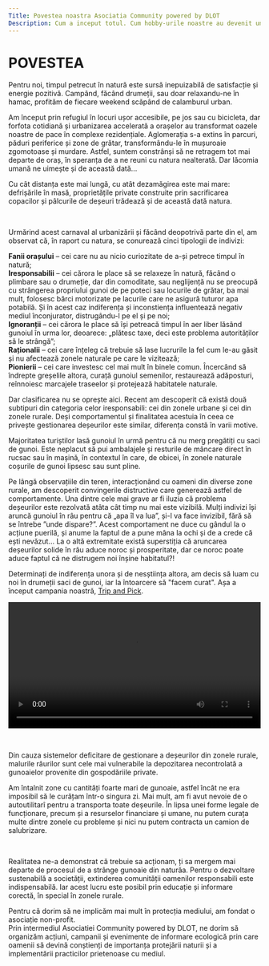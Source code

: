 ```yaml
---
Title: Povestea noastra Asociatia Community powered by DLOT
Description: Cum a inceput totul. Cum hobby-urile noastre au devenit un mod de viata si de ce am fondat Asociatia Community powered by DLOT
---
```


# POVESTEA

Pentru noi, timpul petrecut în natură este sursă inepuizabilă de satisfacție și energie pozitivă. Campând, făcând drumeții, sau doar relaxandu-ne în hamac, profităm de fiecare weekend scăpând de calamburul urban.   

Am început prin refugiul în locuri ușor accesibile, pe jos sau cu bicicleta, dar forfota cotidiană și urbanizarea accelerată a orașelor au transformat oazele noastre de pace în complexe rezidențiale. Aglomerația s-a extins în parcuri, păduri periferice și zone de grătar, transformându-le în mușuroaie zgomotoase și murdare. Astfel, suntem constrânși să ne retragem tot mai departe de oraș, în speranța de a ne reuni cu natura nealterată. Dar lăcomia umană ne uimește și de această dată...   

Cu cât distanța este mai lungă, cu atât dezamăgirea este mai mare: defrișările în masă, proprietățile private construite prin sacrificarea copacilor și pâlcurile de deșeuri trădează și de această dată natura.


<v-img src="https://community.poweredbydlot.com/wp-content/uploads/2020/07/Community-powered-by-DLOT-Private-proprety.jpg"></v-img>

<v-img src=https://community.poweredbydlot.com/wp-content/uploads/2020/07/Community-powered-by-DLOT-deforestation.jpg></v-img>

<v-img src=https://community.poweredbydlot.com/wp-content/uploads/2020/07/Community-powered-by-DLOT-Trash.jpg></v-img>

</br>

Urmărind acest carnaval al urbanizării și făcând deopotrivă parte din el, am observat că, în raport cu natura, se conurează cinci tipologii de indivizi:  

**Fanii orașului** – cei care nu au nicio curiozitate de a-și petrece timpul în natură;  
**Iresponsabilii** – cei cărora le place să se relaxeze în natură, făcând o plimbare sau o drumeție, dar din comoditate, sau neglijență nu se preocupă cu strângerea propriului gunoi de pe poteci sau locurile de grătar, ba mai mult, folosesc bărci motorizate pe lacurile care ne asigură tuturor apa potabilă. Și în acest caz indiferența și inconstiența influentează negativ mediul înconjurator, distrugându-l pe el și pe noi;  
**Ignoranții** – cei cărora le place să își petreacă timpul în aer liber lăsând gunoiul în urma lor, deoarece: „plătesc taxe, deci este problema autorităților să le strângă”;  
**Raționalii** – cei care înțeleg că trebuie să lase lucrurile la fel cum le-au găsit și nu afectează zonele naturale pe care le vizitează;  
**Pionierii** – cei care investesc cel mai mult în binele comun. Încercând să îndrepte greșelile altora, curață gunoiul semenilor, restaurează adăposturi, reînnoiesc marcajele traseelor și protejează habitatele naturale.  

Dar clasificarea nu se oprește aici. Recent am descoperit că există două subtipuri din categoria celor iresponsabili: cei din zonele urbane și cei din zonele rurale. Deși comportamentul și finalitatea acestuia în ceea ce privește gestionarea deșeurilor este similar, diferența constă în varii motive.  

Majoritatea turiștilor lasă gunoiul în urmă pentru că nu merg pregătiți cu saci de gunoi. Este neplacut să pui ambalajele și resturile de mâncare direct în rucsac sau în mașină, în contextul în care, de obicei, în zonele naturale coșurile de gunoi lipsesc sau sunt pline.  

Pe lângă observațiile din teren, interacționând cu oameni din diverse zone rurale, am descoperit convingerile distructive care generează astfel de comportamente. Una dintre cele mai grave ar fi iluzia că problema deșeurilor este rezolvată atâta cât timp nu mai este vizibilă. Mulți indivizi își aruncă gunoiul în râu pentru că „apa îl va lua”, și-l va face invizibil, fără să se întrebe ”unde dispare?”. Acest comportament ne duce cu gândul la o acțiune puerilă, și anume la faptul de a pune mâna la ochi și de a crede că ești nevăzut... La o altă extremitate există superstiția că aruncarea deșeurilor solide în râu aduce noroc și prosperitate, dar ce noroc poate aduce faptul că ne distrugem noi înșine habitatul?!  

Determinați de indiferența unora și de nesștiința altora, am decis să luam cu noi în drumeții saci de gunoi, iar la întoarcere să "facem curat". Așa a început campania noastră, [Trip and Pick](https://asociatiacommunity.ro/ro/Projects).  


<video controls width="100%" height="auto">
  <source
    src="https://poweredbydlot.com/wp-content/uploads/2020/07/VID_20191027_133137.mp4?_=1"
    type="video/mp4"
  />
</video>

</br>

<v-img src="https://community.poweredbydlot.com/wp-content/uploads/2020/07/Community-powered-by-DLOT-Trip-and-pick-scaled.jpg" ></v-img>

<v-img src="https://community.poweredbydlot.com/wp-content/uploads/2020/07/Community-powered-by-DLOT-Trip-and-pick-challenge-scaled.jpg"></v-img>

</br>

Din cauza sistemelor deficitare de gestionare a deșeurilor din zonele rurale, malurile râurilor sunt cele mai vulnerabile la depozitarea necontrolată a gunoaielor provenite din gospodăriile private.  

Am întalnit zone cu cantități foarte mari de gunoaie, astfel încât ne era imposibil să le curățam într-o singura zi. Mai mult, am fi avut nevoie de o autoutilitarî pentru a transporta toate deșeurile. În lipsa unei forme legale de funcționare, precum și a resurselor financiare și umane, nu putem curața multe dintre zonele cu probleme și nici nu putem contracta un camion de salubrizare.

<v-img src="https://poweredbydlot.com/wp-content/uploads/2020/07/Garbage-in-nature-Community-powered-by-DLOT.jpg"></v-img>

</br>

Realitatea ne-a demonstrat că trebuie sa acționam, ți sa mergem mai departe de procesul de a strânge gunoaie din naturăa. Pentru o dezvoltare sustenabilă a societății, extinderea comunității oamenilor responsabili este indispensabilă. Iar acest lucru este posibil prin educație și informare corectă, în special în zonele rurale.  
  
Pentru că dorim să ne implicăm mai mult în protecția mediului, am fondat o asociație non-profit.  
Prin intermediul Asociatiei Community powered by DLOT, ne dorim să organizăm acțiuni, campanii și evenimente de informare ecologică prin care oamenii să devină conștienți de importanța protejării naturii și a implementării practicilor prietenoase cu mediul.

<v-img src="https://poweredbydlot.com/wp-content/uploads/2020/07/Dog-picking-up-trash-Community-powered-by-DLOT-scaled.jpg"></v-img>
